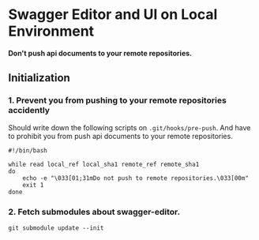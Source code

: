 # Swagger Editor and UI on Local Environment

**Don't push api documents to your remote repositories.**

## Initialization

### 1. Prevent you from pushing to your remote repositories accidently

Should write down the following scripts on `.git/hooks/pre-push`.
And have to prohibit you from push api documents to your remote repositories.

```
#!/bin/bash

while read local_ref local_sha1 remote_ref remote_sha1
do
    echo -e "\033[01;31mDo not push to remote repositories.\033[00m"
    exit 1
done
```

### 2. Fetch submodules about swagger-editor.

```
git submodule update --init
```
